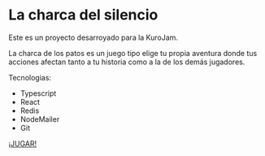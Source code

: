 # La charca del silencio

Este es un proyecto desarroyado para la KuroJam.

La charca de los patos es un juego tipo elige tu propia aventura donde tus acciones afectan tanto a tu historia como a la de los demás jugadores.

Tecnologias:

- Typescript
- React
- Redis
- NodeMailer
- Git

[¡JUGAR!](https://lacharcadelsilencio.vercel.app/)

